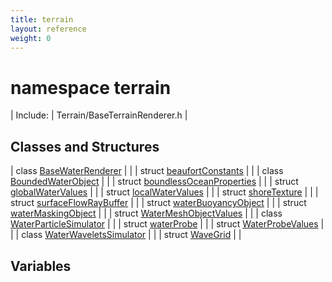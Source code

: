 ```yaml
---
title: terrain
layout: reference
weight: 0
---
```

namespace terrain
===

| Include: | Terrain/BaseTerrainRenderer.h |



Classes and Structures
---

| class [BaseWaterRenderer](terrain/basewaterrenderer.html) |  |
| struct [beaufortConstants](terrain/beaufortconstants.html) |  |
| class [BoundedWaterObject](terrain/boundedwaterobject.html) |  |
| struct [boundlessOceanProperties](terrain/boundlessoceanproperties.html) |  |
| struct [globalWaterValues](terrain/globalwatervalues.html) |  |
| struct [localWaterValues](terrain/localwatervalues.html) |  |
| struct [shoreTexture](terrain/shoretexture.html) |  |
| struct [surfaceFlowRayBuffer](terrain/surfaceflowraybuffer.html) |  |
| struct [waterBuoyancyObject](terrain/waterbuoyancyobject.html) |  |
| struct [waterMaskingObject](terrain/watermaskingobject.html) |  |
| struct [WaterMeshObjectValues](terrain/watermeshobjectvalues.html) |  |
| class [WaterParticleSimulator](terrain/waterparticlesimulator.html) |  |
| struct [waterProbe](terrain/waterprobe.html) |  |
| struct [WaterProbeValues](terrain/waterprobevalues.html) |  |
| class [WaterWaveletsSimulator](terrain/waterwaveletssimulator.html) |  |
| struct [WaveGrid](terrain/wavegrid.html) |  |



Variables
---
